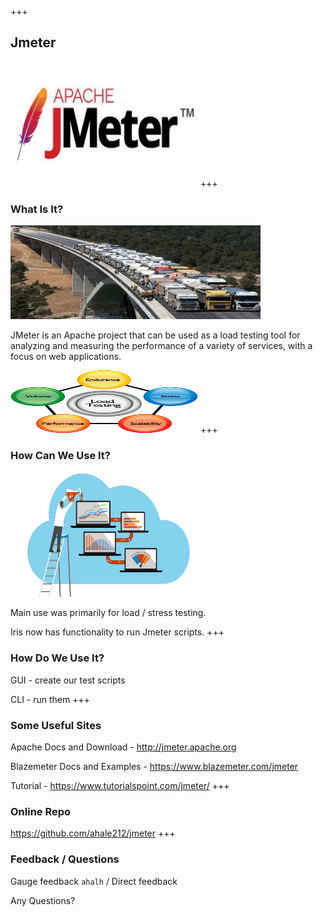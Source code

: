 +++
## Jmeter
<img src="./assets/jmeter.jpeg" width="300" height="200"/>
+++

### What Is It?
<img src="./assets/bridge.jpeg" width="400" height="150"/>

JMeter is an Apache project that can be used as a load testing tool for analyzing and measuring the performance of a variety of services, with a focus on web applications.

<img src="./assets/Load_Testing.jpeg" width="300" height="100"/>
+++

### How Can We Use It?
<img src="./assets/loadtest_flow.jpeg" width="300" height="200"/>

Main use was primarily for load / stress testing.

Iris now has functionality to run Jmeter scripts.
+++

### How Do We Use It?
GUI - create our test scripts

CLI - run them
+++

### Some Useful Sites
Apache Docs and Download - http://jmeter.apache.org

Blazemeter Docs and Examples - https://www.blazemeter.com/jmeter

Tutorial - https://www.tutorialspoint.com/jmeter/
+++
### Online Repo
https://github.com/ahale212/jmeter
+++

### Feedback / Questions
Gauge feedback `ahalh` / Direct feedback

Any Questions?
